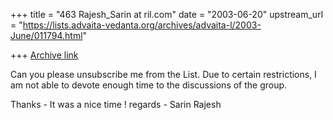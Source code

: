 +++
title = "463 Rajesh_Sarin at ril.com"
date = "2003-06-20"
upstream_url = "https://lists.advaita-vedanta.org/archives/advaita-l/2003-June/011794.html"

+++
[Archive link](https://lists.advaita-vedanta.org/archives/advaita-l/2003-June/011794.html)


Can you please unsubscribe me from the List.
Due to certain restrictions, I am not able to devote
enough time to the discussions of the group.

Thanks - It was a nice time !
regards - Sarin Rajesh



